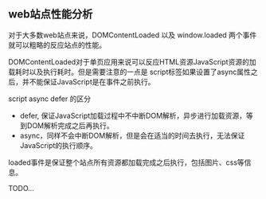 ## web站点性能分析

对于大多数web站点来说，DOMContentLoaded 以及 window.loaded 两个事件就可以粗略的反应站点的性能。

DOMContentLoaded对于单页应用来说可以反应HTML资源JavaScript资源的加载耗时以及执行耗时。但是需要注意的一点是
script标签如果设置了async属性之后，并不能保证JavaScript是在事件之前执行。

script async defer 的区分
- defer, 保证JavaScript加载过程中不中断DOM解析，异步进行加载资源，等到DOM解析完成之后再执行。
- async，同样不会中断DOM解析，但是会在适当的时间去执行，无法保证JavaScript的执行顺序。

loaded事件是保证整个站点所有资源都加载完成之后执行，包括图片、css等信息。

TODO...
